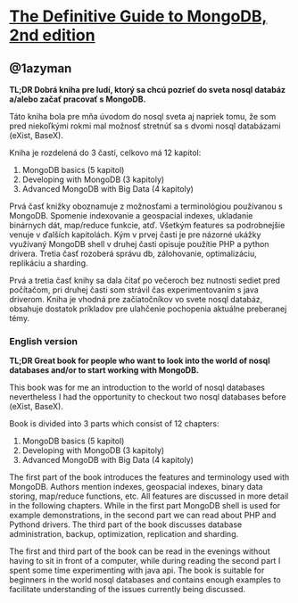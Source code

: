 [The Definitive Guide to MongoDB, 2nd edition](http://www.apress.com/9781430258216)
====================================================================================

@1azyman
------

**TL;DR Dobrá kniha pre ludí, ktorý sa chcú pozrieť do sveta nosql databáz a/alebo začať pracovať s MongoDB.**

Táto kniha bola pre mňa úvodom do nosql sveta aj napriek tomu, že som pred niekoľkými rokmi mal možnosť stretnúť sa s dvomi nosql databázami (eXist, BaseX).

Kniha je rozdelená do 3 častí, celkovo má 12 kapitol:

1. MongoDB basics (5 kapitol)
2. Developing with MongoDB (3 kapitoly)
3. Advanced MongoDB with Big Data (4 kapitoly)

Prvá časť knižky oboznamuje z možnosťami a terminológiou používanou s MongoDB. Spomenie indexovanie a geospacial indexes, ukladanie binárnych dát, map/reduce funkcie, atď. Všetkým features sa podrobnejšie venuje v ďalších kapitolách. Kým v prvej časti je pre názorné ukážky využívaný MongoDB shell v druhej časti opisuje použítie PHP a python drivera. Tretia časť rozoberá správu db, zálohovanie, optimalizáciu, replikáciu a sharding.

Prvá a tretia časť knihy sa dala čítať po večeroch bez nutnosti sediet pred počítačom, pri druhej časti som strávil čas experimentovaním s java driverom. Kniha je vhodná pre začiatočníkov vo svete nosql databáz, obsahuje dostatok príkladov pre ulahčenie pochopenia aktuálne preberanej témy.

### English version

**TL;DR Great book for people who want to look into the world of nosql databases and/or to start working with MongoDB.**

This book was for me an introduction to the world of nosql databases nevertheless I had the opportunity to checkout two nosql databases before (eXist, BaseX).

Book is divided into 3 parts which consist of 12 chapters: 

1. MongoDB basics (5 kapitol)
2. Developing with MongoDB (3 kapitoly)
3. Advanced MongoDB with Big Data (4 kapitoly)

The first part of the book introduces the features and terminology used with MongoDB. Authors mention indexes, geospacial indexes, binary data storing, map/reduce functions, etc. All features are discussed in more detail in the following chapters. While in the first part MongoDB shell is used for example demonstrations, in the second part we can read about PHP and Pythond drivers. The third part of the book discusses database administration, backup, optimization, replication and sharding.

The first and third part of the book can be read in the evenings without having to sit in front of a computer, while during reading the second part I spent some time experimenting with java api. The book is suitable for beginners in the world nosql databases and contains enough examples to facilitate understanding of the issues currently being discussed.
